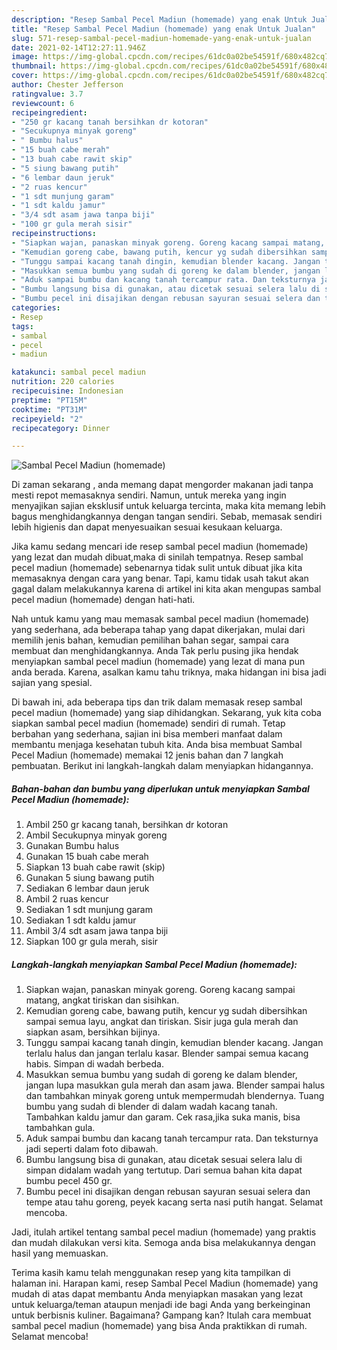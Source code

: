 ```yaml
---
description: "Resep Sambal Pecel Madiun (homemade) yang enak Untuk Jualan"
title: "Resep Sambal Pecel Madiun (homemade) yang enak Untuk Jualan"
slug: 571-resep-sambal-pecel-madiun-homemade-yang-enak-untuk-jualan
date: 2021-02-14T12:27:11.946Z
image: https://img-global.cpcdn.com/recipes/61dc0a02be54591f/680x482cq70/sambal-pecel-madiun-homemade-foto-resep-utama.jpg
thumbnail: https://img-global.cpcdn.com/recipes/61dc0a02be54591f/680x482cq70/sambal-pecel-madiun-homemade-foto-resep-utama.jpg
cover: https://img-global.cpcdn.com/recipes/61dc0a02be54591f/680x482cq70/sambal-pecel-madiun-homemade-foto-resep-utama.jpg
author: Chester Jefferson
ratingvalue: 3.7
reviewcount: 6
recipeingredient:
- "250 gr kacang tanah bersihkan dr kotoran"
- "Secukupnya minyak goreng"
- " Bumbu halus"
- "15 buah cabe merah"
- "13 buah cabe rawit skip"
- "5 siung bawang putih"
- "6 lembar daun jeruk"
- "2 ruas kencur"
- "1 sdt munjung garam"
- "1 sdt kaldu jamur"
- "3/4 sdt asam jawa tanpa biji"
- "100 gr gula merah sisir"
recipeinstructions:
- "Siapkan wajan, panaskan minyak goreng. Goreng kacang sampai matang, angkat tiriskan dan sisihkan."
- "Kemudian goreng cabe, bawang putih, kencur yg sudah dibersihkan sampai semua layu, angkat dan tiriskan. Sisir juga gula merah dan siapkan asam, bersihkan bijinya."
- "Tunggu sampai kacang tanah dingin, kemudian blender kacang. Jangan terlalu halus dan jangan terlalu kasar. Blender sampai semua kacang habis. Simpan di wadah berbeda."
- "Masukkan semua bumbu yang sudah di goreng ke dalam blender, jangan lupa masukkan gula merah dan asam jawa. Blender sampai halus dan tambahkan minyak goreng untuk mempermudah blendernya. Tuang bumbu yang sudah di blender di dalam wadah kacang tanah. Tambahkan kaldu jamur dan garam. Cek rasa,jika suka manis, bisa tambahkan gula."
- "Aduk sampai bumbu dan kacang tanah tercampur rata. Dan teksturnya jadi seperti dalam foto dibawah."
- "Bumbu langsung bisa di gunakan, atau dicetak sesuai selera lalu di simpan didalam wadah yang tertutup. Dari semua bahan kita dapat bumbu pecel 450 gr."
- "Bumbu pecel ini disajikan dengan rebusan sayuran sesuai selera dan tempe atau tahu goreng, peyek kacang serta nasi putih hangat. Selamat mencoba."
categories:
- Resep
tags:
- sambal
- pecel
- madiun

katakunci: sambal pecel madiun 
nutrition: 220 calories
recipecuisine: Indonesian
preptime: "PT15M"
cooktime: "PT31M"
recipeyield: "2"
recipecategory: Dinner

---
```



![Sambal Pecel Madiun (homemade)](https://img-global.cpcdn.com/recipes/61dc0a02be54591f/680x482cq70/sambal-pecel-madiun-homemade-foto-resep-utama.jpg)

Di zaman  sekarang , anda memang dapat mengorder makanan jadi tanpa mesti repot memasaknya sendiri. Namun, untuk mereka yang ingin menyajikan sajian eksklusif untuk keluarga tercinta, maka kita memang lebih bagus menghidangkannya dengan tangan sendiri. Sebab, memasak sendiri lebih higienis dan dapat menyesuaikan sesuai kesukaan keluarga.

Jika kamu sedang mencari ide resep sambal pecel madiun (homemade) yang lezat dan mudah dibuat,maka di sinilah tempatnya. Resep sambal pecel madiun (homemade)  sebenarnya tidak sulit untuk dibuat jika kita memasaknya dengan cara yang benar. Tapi, kamu tidak usah takut akan gagal dalam melakukannya 
karena di artikel ini kita akan mengupas sambal pecel madiun (homemade) dengan hati-hati.  



Nah untuk kamu yang mau memasak sambal pecel madiun (homemade) yang sederhana, ada beberapa tahap yang dapat dikerjakan, mulai dari memilih jenis bahan, kemudian pemilihan bahan segar, sampai cara membuat dan menghidangkannya. Anda Tak perlu pusing jika hendak menyiapkan sambal pecel madiun (homemade) yang lezat di mana pun anda berada. Karena, asalkan kamu  tahu triknya, maka hidangan ini bisa jadi sajian yang spesial.

Di bawah ini, ada beberapa tips dan trik dalam memasak resep sambal pecel madiun (homemade) yang siap dihidangkan. Sekarang, yuk kita coba siapkan sambal pecel madiun (homemade) sendiri di rumah. Tetap berbahan yang sederhana, sajian ini bisa memberi manfaat dalam membantu menjaga kesehatan tubuh kita. Anda bisa membuat Sambal Pecel Madiun (homemade) memakai 12 jenis bahan dan 7 langkah pembuatan. Berikut ini langkah-langkah dalam menyiapkan hidangannya.

<!--inarticleads1-->

##### Bahan-bahan dan bumbu yang diperlukan untuk menyiapkan Sambal Pecel Madiun (homemade):

1. Ambil 250 gr kacang tanah, bersihkan dr kotoran
1. Ambil Secukupnya minyak goreng
1. Gunakan  Bumbu halus
1. Gunakan 15 buah cabe merah
1. Siapkan 13 buah cabe rawit (skip)
1. Gunakan 5 siung bawang putih
1. Sediakan 6 lembar daun jeruk
1. Ambil 2 ruas kencur
1. Sediakan 1 sdt munjung garam
1. Sediakan 1 sdt kaldu jamur
1. Ambil 3/4 sdt asam jawa tanpa biji
1. Siapkan 100 gr gula merah, sisir




<!--inarticleads2-->

##### Langkah-langkah menyiapkan Sambal Pecel Madiun (homemade):

1. Siapkan wajan, panaskan minyak goreng. Goreng kacang sampai matang, angkat tiriskan dan sisihkan.
1. Kemudian goreng cabe, bawang putih, kencur yg sudah dibersihkan sampai semua layu, angkat dan tiriskan. Sisir juga gula merah dan siapkan asam, bersihkan bijinya.
1. Tunggu sampai kacang tanah dingin, kemudian blender kacang. Jangan terlalu halus dan jangan terlalu kasar. Blender sampai semua kacang habis. Simpan di wadah berbeda.
1. Masukkan semua bumbu yang sudah di goreng ke dalam blender, jangan lupa masukkan gula merah dan asam jawa. Blender sampai halus dan tambahkan minyak goreng untuk mempermudah blendernya. Tuang bumbu yang sudah di blender di dalam wadah kacang tanah. Tambahkan kaldu jamur dan garam. Cek rasa,jika suka manis, bisa tambahkan gula.
1. Aduk sampai bumbu dan kacang tanah tercampur rata. Dan teksturnya jadi seperti dalam foto dibawah.
1. Bumbu langsung bisa di gunakan, atau dicetak sesuai selera lalu di simpan didalam wadah yang tertutup. Dari semua bahan kita dapat bumbu pecel 450 gr.
1. Bumbu pecel ini disajikan dengan rebusan sayuran sesuai selera dan tempe atau tahu goreng, peyek kacang serta nasi putih hangat. Selamat mencoba.




Jadi, itulah artikel tentang  sambal pecel madiun (homemade)  yang praktis dan mudah dilakukan versi kita. Semoga anda bisa melakukannya dengan hasil yang memuaskan. 

Terima kasih kamu telah menggunakan resep yang kita tampilkan di halaman ini. Harapan kami, resep  Sambal Pecel Madiun (homemade) yang mudah di atas dapat membantu Anda menyiapkan masakan yang lezat untuk keluarga/teman ataupun menjadi ide bagi Anda yang berkeinginan untuk berbisnis kuliner. Bagaimana? Gampang kan? Itulah cara membuat sambal pecel madiun (homemade) yang bisa Anda praktikkan di rumah. Selamat mencoba!

